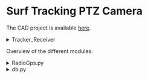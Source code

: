 # Surf Tracking PTZ Camera

The CAD project is available [here](https://cad.onshape.com/documents/b9eef313243f0363e667a5fc/w/e2e378e85b01eeafc1c8ea36/e/338bb7a3ad0a7d0ed4aa153e).

<details>

<summary>Tracker_Receiver</summary>

The folder contains the code that runs on both the tracker and receiver, for both the ESPNOW and RFM69HW radio control versions.

The ESPNOW version is currently under development.

RFM69HW is the currently implemented radio solution. 
The tracker code is to be uploaded into a Tracker Board, and handles GPS reading aswell as Radio communication and shutdown states.
The receiver code in this version runs on a dedicated ESP32 connected to an RFM69HW radio through airwires (there's currently no dedicated PCB for this). 
This ESP32 must then be connected to the camera through the external USB port.

The received GPS coordinates are then passed to the camera through the ESP32 USB-Serial interface.
</details>

Overview of the different modules:
<details>
<summary>RadioGps.py</summary>

**Runs a thread for communicating with the radio receiver**

The script starts by searching for the USB-Serial converter (CP2102N) on the ESP32 and establishing serial connection to it. 
The tracker is continuously broadcasting the most recent GPS data over the radio channel. The receiver picks it up and passes it onto the serial port. This happens at approximately 10hz.    
This data is sent from the receiver to the camera as 9 byte messages, containing the latitude (1st 4 bytes), longitude (2nd 4 bytes) and the number of sattelites the tracker is locked to (last byte).
Latitude and longitude are floating point numbers with 6 decimal places precision. For reducing the bandwidth (number of bytes transmitted each time) of both the radio and serial communication and evade from precision issues, theyr values are always represented with a 10000000 multiplicative factor, to eliminate the floating point.
When we receive the data on the Raspberry Pi, we decode it and only then remove this factor for obtaining the correct lat/lon values. 

This thread is continuously running, acquiring the most recent GPS data and updating the respective variables on the Redis DB. By monitoring the number of sattelites and time elapsed since last data point reception, we can detect and notify about issues with the Tracker.
</details>

<details>
<summary>db.py</summary>

**Defines a Redis based database for the system**
Redis is an in memory database which persists on disk. This makes it very low latency while at the same time having persistency. This database is used as the whole system's middleware, where different processes can query and modify the same data structures in a shared way. For example, the RadioGps thread is continuously receiving the latest gps data and stores the values in this DB where they are concurrently accessed by the TrackingControl process, which makes the necessary calculations based on the coordinates. This implementation ensures that new data is processed as fast as possible while easily managing concurrent memory access between processses. 

The specific implementation uses different classes for separating the database into different sections (GPSData, CameraState, WebApp), all running on the same RedisClient. The redis data-model is key based, meaning handling of the database fields is done similarly to a dictionary, but through the class implementation of each db section, we define each field as a property of the parent class, allowing abstraction from the set and get methods of the redis client. Initializng and accessing any defined database item is done in the following way: 
```
import db
conn = db.get_connection() # get a connection to the redis client
gps = db.GPSData(conn) # use the connection to access the gps db section
if gps.new_reading: # Access any field on the particular section of the db directly through the class
  gps.gps_fix = True
```

For data to persist it must be written to disk, through the "db.txt" file. For this, the "dump" method of the RedisClient class is called, like this `gps.client.dump(["new_reading"], "db.txt")`
</details>

